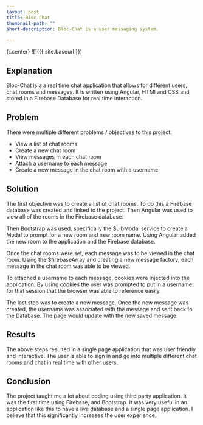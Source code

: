 ```yaml
---
layout: post
title: Bloc-Chat
thumbnail-path: ""
short-description: Bloc-Chat is a user messaging system.

---
```


{:.center}
![]({{ site.baseurl }})

## Explanation

Bloc-Chat is a a real time chat application that allows for different users, chat rooms and messages. It is written using Angular, HTMl and CSS and stored in a Firebase Database for real time interaction.  

## Problem

There were multiple different problems / objectives to this project:
- View a list of chat rooms
- Create a new chat room
- View messages in each chat room
- Attach a username to each message
- Create a new message in the chat room with a username

## Solution

The first objective was to create a list of chat rooms. To do this a Firebase database was created and linked to the project. Then Angular was used to view all of the rooms in the Firebase database.

Then Bootstrap was used, specifically the $uibModal service to create a Modal to prompt for a new room and new room name. Using Angular added the new room to the application and the Firebase database.

Once the chat rooms were set, each message was to be viewed in the chat room. Using the $firebaseArray and creating a new message factory; each message in the chat room was able to be viewed.

To attached a username to each message, cookies were injected into the application. By using cookies the user was prompted to put in a username for that session that the browser was able to reference easily.

The last step was to create a new message. Once the new message was created, the username was associated with the message and sent back to the Database. The page would update with the new saved message.


## Results

The above steps resulted in a single page application that was user friendly and interactive. The user is able to sign in and go into multiple different chat rooms and chat in real time with other users.

## Conclusion

The project taught me a lot about coding using third party application. It was the first time using Firebase, and Bootstrap. It was very useful in an application like this to have a live database and a single page application. I believe that this significantly increases the user experience.
